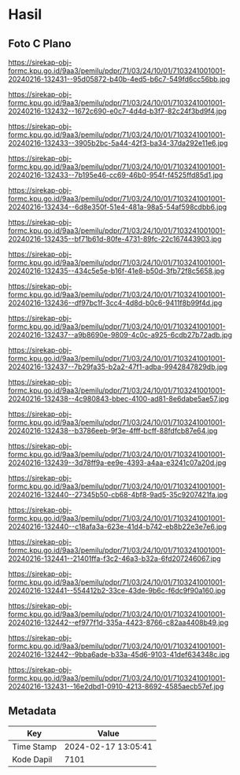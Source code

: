 # Hasil

## Foto C Plano

https://sirekap-obj-formc.kpu.go.id/9aa3/pemilu/pdpr/71/03/24/10/01/7103241001001-20240216-132431--95d05872-b40b-4ed5-b6c7-549fd6cc56bb.jpg

https://sirekap-obj-formc.kpu.go.id/9aa3/pemilu/pdpr/71/03/24/10/01/7103241001001-20240216-132432--1672c690-e0c7-4d4d-b3f7-82c24f3bd9f4.jpg

https://sirekap-obj-formc.kpu.go.id/9aa3/pemilu/pdpr/71/03/24/10/01/7103241001001-20240216-132433--3905b2bc-5a44-42f3-ba34-37da292e11e6.jpg

https://sirekap-obj-formc.kpu.go.id/9aa3/pemilu/pdpr/71/03/24/10/01/7103241001001-20240216-132433--7b195e46-cc69-46b0-954f-f4525ffd85d1.jpg

https://sirekap-obj-formc.kpu.go.id/9aa3/pemilu/pdpr/71/03/24/10/01/7103241001001-20240216-132434--6d8e350f-51e4-481a-98a5-54af598cdbb6.jpg

https://sirekap-obj-formc.kpu.go.id/9aa3/pemilu/pdpr/71/03/24/10/01/7103241001001-20240216-132435--bf71b61d-80fe-4731-89fc-22c167443903.jpg

https://sirekap-obj-formc.kpu.go.id/9aa3/pemilu/pdpr/71/03/24/10/01/7103241001001-20240216-132435--434c5e5e-b16f-41e8-b50d-3fb72f8c5658.jpg

https://sirekap-obj-formc.kpu.go.id/9aa3/pemilu/pdpr/71/03/24/10/01/7103241001001-20240216-132436--df97bc1f-3cc4-4d8d-b0c6-9411f8b99f4d.jpg

https://sirekap-obj-formc.kpu.go.id/9aa3/pemilu/pdpr/71/03/24/10/01/7103241001001-20240216-132437--a9b8690e-9809-4c0c-a925-6cdb27b72adb.jpg

https://sirekap-obj-formc.kpu.go.id/9aa3/pemilu/pdpr/71/03/24/10/01/7103241001001-20240216-132437--7b29fa35-b2a2-47f1-adba-9942847829db.jpg

https://sirekap-obj-formc.kpu.go.id/9aa3/pemilu/pdpr/71/03/24/10/01/7103241001001-20240216-132438--4c980843-bbec-4100-ad81-8e6dabe5ae57.jpg

https://sirekap-obj-formc.kpu.go.id/9aa3/pemilu/pdpr/71/03/24/10/01/7103241001001-20240216-132438--b3786eeb-9f3e-4fff-bcff-88fdfcb87e64.jpg

https://sirekap-obj-formc.kpu.go.id/9aa3/pemilu/pdpr/71/03/24/10/01/7103241001001-20240216-132439--3d78ff9a-ee9e-4393-a4aa-e3241c07a20d.jpg

https://sirekap-obj-formc.kpu.go.id/9aa3/pemilu/pdpr/71/03/24/10/01/7103241001001-20240216-132440--27345b50-cb68-4bf8-9ad5-35c9207421fa.jpg

https://sirekap-obj-formc.kpu.go.id/9aa3/pemilu/pdpr/71/03/24/10/01/7103241001001-20240216-132440--c18afa3a-623e-41d4-b742-eb8b22e3e7e6.jpg

https://sirekap-obj-formc.kpu.go.id/9aa3/pemilu/pdpr/71/03/24/10/01/7103241001001-20240216-132441--21401ffa-f3c2-46a3-b32a-6fd207246067.jpg

https://sirekap-obj-formc.kpu.go.id/9aa3/pemilu/pdpr/71/03/24/10/01/7103241001001-20240216-132441--554412b2-33ce-43de-9b6c-f6dc9f90a160.jpg

https://sirekap-obj-formc.kpu.go.id/9aa3/pemilu/pdpr/71/03/24/10/01/7103241001001-20240216-132442--ef977f1d-335a-4423-8766-c82aa4408b49.jpg

https://sirekap-obj-formc.kpu.go.id/9aa3/pemilu/pdpr/71/03/24/10/01/7103241001001-20240216-132442--9bba6ade-b33a-45d6-9103-41def634348c.jpg

https://sirekap-obj-formc.kpu.go.id/9aa3/pemilu/pdpr/71/03/24/10/01/7103241001001-20240216-132431--16e2dbd1-0910-4213-8692-4585aecb57ef.jpg


## Metadata

| Key        | Value               |
| ---------- | ------------------- |
| Time Stamp | 2024-02-17 13:05:41 |
| Kode Dapil | 7101                |



